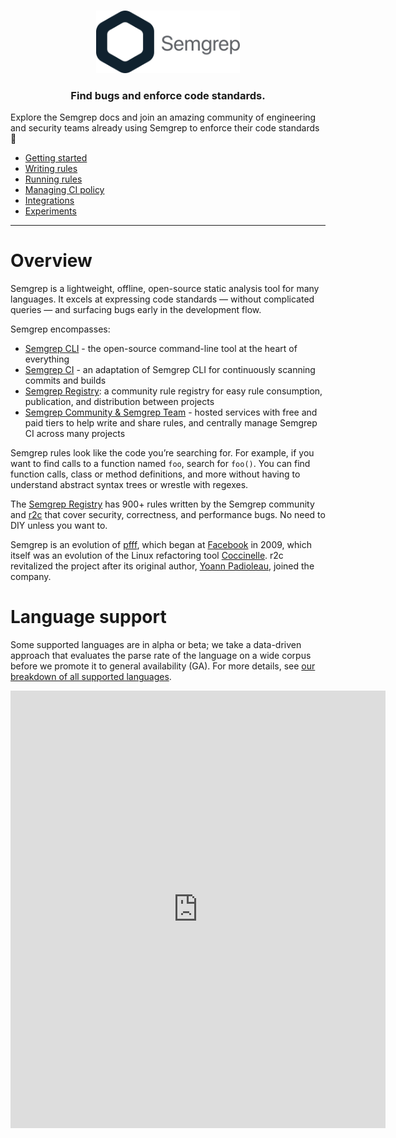 </br>
<p align="center">
    <a href="https://semgrep.dev"><img src="https://raw.githubusercontent.com/returntocorp/semgrep/develop/semgrep.svg" height="100" alt="Semgrep logo"/></a>
</p>
<h3 align="center">Find bugs and enforce code standards.</h3>

Explore the Semgrep docs and join an amazing community of engineering and security teams already using Semgrep to enforce their code standards 🚀

- [Getting started](getting-started.md)
- [Writing rules](writing-rules/overview.md)
- [Running rules](running-rules.md)
- [Managing CI policy](managing-policy.md)
- [Integrations](integrations.md)
- [Experiments](experiments.md)

---

# Overview

Semgrep is a lightweight, offline, open-source static analysis tool for many languages. It excels at expressing code standards — without complicated queries — and surfacing bugs early in the development flow.

Semgrep encompasses:

* [Semgrep CLI](https://github.com/returntocorp/semgrep) - the open-source command-line tool at the heart of everything
* [Semgrep CI](https://github.com/returntocorp/semgrep-action) - an adaptation of Semgrep CLI for continuously scanning commits and builds
* [Semgrep Registry](https://semgrep.dev/explore): a community rule registry for easy rule consumption, publication, and distribution between projects
* [Semgrep Community & Semgrep Team](https://semgrep.dev/manage) - hosted services with free and paid tiers to help write and share rules, and centrally manage Semgrep CI across many projects

Semgrep rules look like the code you’re searching for. For example, if you want to find calls to a function named `foo`, search for `foo()`. You can find function calls, class or method definitions, and more without having to understand abstract syntax trees or wrestle with regexes.

The [Semgrep Registry](https://semgrep.dev/explore) has 900+ rules written by the Semgrep community and [r2c](https://r2c.dev) that cover security, correctness, and performance bugs. No need to DIY unless you want to.

Semgrep is an evolution of [pfff](https://github.com/returntocorp/pfff/), which began at [Facebook](https://github.com/facebookarchive/pfff) in 2009, which itself was an evolution of the Linux refactoring tool [Coccinelle](https://en.wikipedia.org/wiki/Coccinelle_(software)). r2c revitalized the project after its original author, [Yoann Padioleau](https://github.com/aryx), joined the company.

# Language support

Some supported languages are in alpha or beta; we take a data-driven approach that evaluates the parse rate of the language on a wide corpus before we promote it to general availability (GA). For more details, see [our breakdown of all supported languages](status.md).

<div class="lang-container">
  <iframe width="600" height="700" frameBorder="0" src="https://dashboard.semgrep.dev/languages/table"></iframe>
</div>
